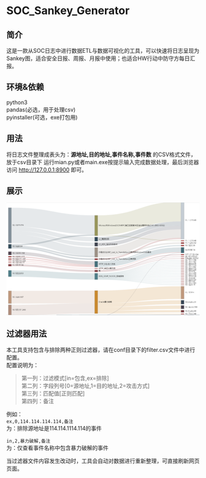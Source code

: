 # SOC_Sankey_Generator

## 简介
这是一款从SOC日志中进行数据ETL与数据可视化的工具，可以快速将日志呈现为Sankey图，适合安全日报、周报、月报中使用；也适合HW行动中防守方每日汇报。

## 环境&依赖
python3  
pandas(必选，用于处理csv)  
pyinstaller(可选，exe打包用)  

## 用法
将日志文件整理成表头为：**源地址,目的地址,事件名称,事件数** 的CSV格式文件，放于csv目录下
运行mian.py或者main.exe按提示输入完成数据处理，最后浏览器访问 http://127.0.0.1:8900 即可。

## 展示
![alt demo](demo.png "demo")

## 过滤器用法
本工具支持包含与排除两种正则过滤器，请在conf目录下的filter.csv文件中进行配置。  
配置说明为：  

>第一列：过滤模式[in=包含,ex=排除]  
>第二列：字段列号[0=源地址,1=目的地址,2=攻击方式]  
>第三列：匹配值[正则匹配]  
>第四列：备注


例如：  
```ex,0,114.114.114.114,备注```  
为：排除源地址是114.114.1114.114的事件  

```in,2,暴力破解,备注  ```  
为：仅查看事件名称中包含暴力破解的事件

当过滤器文件内容发生改动时，工具会自动对数据进行重新整理，可直接刷新网页页面。